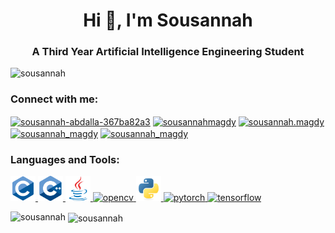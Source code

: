 <h1 align="center">Hi 👋, I'm Sousannah</h1>
<h3 align="center">A Third Year Artificial Intelligence Engineering Student</h3>

<p align="left"> <img src="https://komarev.com/ghpvc/?username=sousannah&label=Profile%20views&color=0e75b6&style=flat" alt="sousannah" /> </p>

<h3 align="left">Connect with me:</h3>
<p align="left">
<a href="https://linkedin.com/in/sousannah-abdalla-367ba82a3" target="blank"><img align="center" src="https://raw.githubusercontent.com/rahuldkjain/github-profile-readme-generator/master/src/images/icons/Social/linked-in-alt.svg" alt="sousannah-abdalla-367ba82a3" height="30" width="40" /></a>
<a href="https://kaggle.com/sousannahmagdy" target="blank"><img align="center" src="https://raw.githubusercontent.com/rahuldkjain/github-profile-readme-generator/master/src/images/icons/Social/kaggle.svg" alt="sousannahmagdy" height="30" width="40" /></a>
<a href="https://fb.com/sousannah.magdy" target="blank"><img align="center" src="https://raw.githubusercontent.com/rahuldkjain/github-profile-readme-generator/master/src/images/icons/Social/facebook.svg" alt="sousannah.magdy" height="30" width="40" /></a>
<a href="https://instagram.com/sousannah_magdy" target="blank"><img align="center" src="https://raw.githubusercontent.com/rahuldkjain/github-profile-readme-generator/master/src/images/icons/Social/instagram.svg" alt="sousannah_magdy" height="30" width="40" /></a>
<a href="https://www.leetcode.com/sousannah_magdy" target="blank"><img align="center" src="https://raw.githubusercontent.com/rahuldkjain/github-profile-readme-generator/master/src/images/icons/Social/leet-code.svg" alt="sousannah_magdy" height="30" width="40" /></a>
</p>

<h3 align="left">Languages and Tools:</h3>
<p align="left"> <a href="https://www.cprogramming.com/" target="_blank" rel="noreferrer"> <img src="https://raw.githubusercontent.com/devicons/devicon/master/icons/c/c-original.svg" alt="c" width="40" height="40"/> </a> <a href="https://www.w3schools.com/cpp/" target="_blank" rel="noreferrer"> <img src="https://raw.githubusercontent.com/devicons/devicon/master/icons/cplusplus/cplusplus-original.svg" alt="cplusplus" width="40" height="40"/> </a> <a href="https://www.java.com" target="_blank" rel="noreferrer"> <img src="https://raw.githubusercontent.com/devicons/devicon/master/icons/java/java-original.svg" alt="java" width="40" height="40"/> </a> <a href="https://opencv.org/" target="_blank" rel="noreferrer"> <img src="https://www.vectorlogo.zone/logos/opencv/opencv-icon.svg" alt="opencv" width="40" height="40"/> </a> <a href="https://www.python.org" target="_blank" rel="noreferrer"> <img src="https://raw.githubusercontent.com/devicons/devicon/master/icons/python/python-original.svg" alt="python" width="40" height="40"/> </a> <a href="https://pytorch.org/" target="_blank" rel="noreferrer"> <img src="https://www.vectorlogo.zone/logos/pytorch/pytorch-icon.svg" alt="pytorch" width="40" height="40"/> </a> <a href="https://www.tensorflow.org" target="_blank" rel="noreferrer"> <img src="https://www.vectorlogo.zone/logos/tensorflow/tensorflow-icon.svg" alt="tensorflow" width="40" height="40"/> </a> </p>

<p><img align="left" src="https://github-readme-stats.vercel.app/api/top-langs?username=sousannah&show_icons=true&locale=en&layout=compact" alt="sousannah" /></p>

<p>&nbsp;<img align="center" src="https://github-readme-stats.vercel.app/api?username=sousannah&show_icons=true&locale=en" alt="sousannah" /></p>
